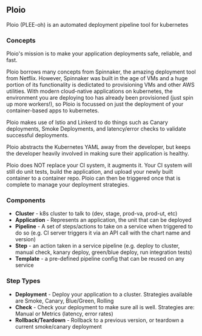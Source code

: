 ## Ploio

Ploio (PLEE-oh) is an automated deployment pipeline tool for kubernetes

### Concepts

Ploio's mission is to make your application deployments safe, reliable, and fast. 

Ploio borrows many concepts from Spinnaker, the amazing deployment tool from Netflix. However, Spinnaker was built in the age of VMs and a huge portion of its functionality is dedictated to provisioning VMs and other AWS utilities. With modern cloud-native applications on kubernetes, the environment you are deploying too has already been provisioned (just spin up more workers!), so Ploio is focussed on just the deployment of your container-based apps to kubernetes.

Ploio makes use of Istio and Linkerd to do things such as Canary deployments, Smoke Deployments, and latency/error checks to validate successful deployments. 

Ploio abstracts the Kubernetes YAML away from the developer, but keeps the developer heavily involved in making sure their application is healthy.

Ploio does NOT replace your CI system, it augments it. Your CI system will still do unit tests, build the application, and upload your newly built container to a container repo. Ploio can then be triggered once that is complete to manage your deployment strategies.


### Components

* __Cluster__ - k8s cluster to talk to (dev, stage, prod-va, prod-ut, etc)
* __Application__ - Represents an application, the unit that can be deployed
* __Pipeline__ - A set of steps/actions to take on a service when triggered to do so (e.g. CI server triggers it via an API call with the chart name and version)
* __Step__ - an action taken in a service pipeline (e.g. deploy to cluster, manual check, kanary deploy, green/blue deploy, run integration tests)
* __Template__ - a pre-defined pipeline config that can be reused on any service


### Step Types

* __Deployment__ - Deploy your application to a cluster. Strategies available are Smoke, Canary, Blue/Green, Rolling
* __Check__ - Check your deployment to make sure all is well. Strategies are: Manual or Metrics (latency, error rates)
* __Rollback/Teardown__ - Rollback to a previous version, or teardown a current smoke/canary deployment



